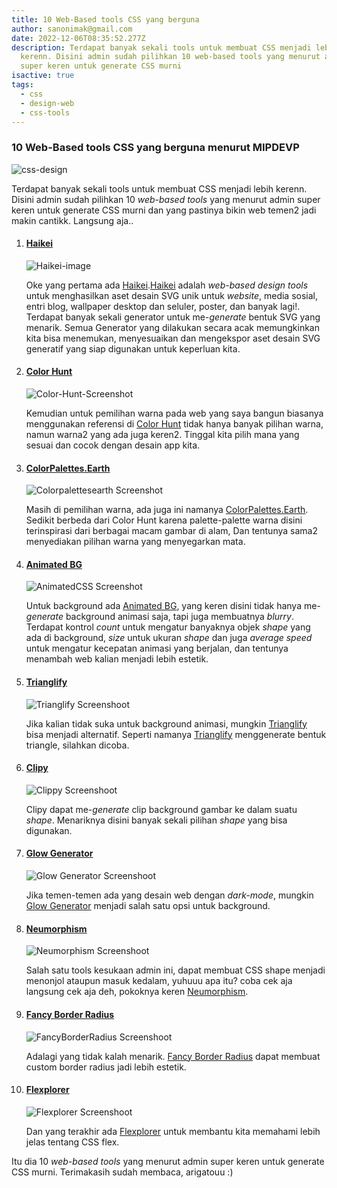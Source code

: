 ```yaml
---
title: 10 Web-Based tools CSS yang berguna
author: sanonimak@gmail.com
date: 2022-12-06T08:35:52.277Z
description: Terdapat banyak sekali tools untuk membuat CSS menjadi lebih
  kerenn. Disini admin sudah pilihkan 10 web-based tools yang menurut admin
  super keren untuk generate CSS murni
isactive: true
tags:
  - css
  - design-web
  - css-tools
---
```

### 10 Web-Based tools CSS yang berguna menurut MIPDEVP

![css-design](https://images.unsplash.com/photo-1576595580361-90a855b84b20?fm=jpg&ixid=MnwxfDB8MXxyYW5kb218MHx8fHx8fHx8MTY3MDMxNDQ2Mg&ixlib=rb-4.0.3&q=80&utm_campaign=api-credit&utm_medium=referral&utm_source=unsplash_source&ar=9:5&fit=crop "css-design")

Terdapat banyak sekali tools untuk membuat CSS menjadi lebih kerenn. Disini admin sudah pilihkan 10 *web-based tools* yang menurut admin super keren untuk generate CSS murni dan yang pastinya bikin web temen2 jadi makin cantikk. Langsung aja..

1. #### [Haikei](https://app.haikei.app/)

   ![Haikei-image](/blog/img/haikei.png "Haikei Screenshot")

   Oke yang pertama ada [Haikei](https://app.haikei.app/).[Haikei](https://app.haikei.app/) adalah *web-based design tools* untuk menghasilkan aset desain SVG unik untuk *website*, media sosial, entri blog, wallpaper desktop dan seluler, poster, dan banyak lagi!.
   Terdapat banyak sekali generator untuk me-*generate* bentuk SVG yang menarik. 
   Semua Generator yang dilakukan secara acak memungkinkan kita bisa menemukan, menyesuaikan dan mengekspor aset desain SVG generatif yang siap digunakan untuk keperluan kita.
2. #### [Color Hunt](https://colorhunt.co/)

   ![Color-Hunt-Screenshot](/blog/img/colorhunt.png "Color Hunt Screenshot")

   Kemudian untuk pemilihan warna pada web yang saya bangun biasanya menggunakan referensi di [Color Hunt](https://colorhunt.co/) tidak hanya banyak pilihan warna, namun warna2 yang ada juga keren2. Tinggal kita pilih mana yang sesuai dan cocok dengan desain app kita.
3. #### [ColorPalettes.Earth](https://colorpalettes.earth/)

   ![Colorpalettesearth Screenshot](/blog/img/colorpaletteearth.png "Colorpalettesearth Screenshot")

   Masih di pemilihan warna, ada juga ini namanya [ColorPalettes.Earth](https://colorpalettes.earth/). Sedikit berbeda dari Color Hunt karena palette-palette warna disini terinspirasi dari berbagai macam gambar di alam, Dan tentunya sama2 menyediakan pilihan warna yang menyegarkan mata.
4. #### [Animated BG](https://wweb.dev/resources/animated-css-background-generator/)

   ![AnimatedCSS Screenshot](/blog/img/animatedcss.png "AnimatedCSS Screenshot")

   Untuk background ada [Animated BG](https://wweb.dev/resources/animated-css-background-generator/), yang keren disini tidak hanya me-*generate* background animasi saja, tapi juga membuatnya *blurry*. Terdapat kontrol *count* untuk mengatur banyaknya objek *shape* yang ada di background, *size* untuk ukuran *shape* dan juga *average speed* untuk mengatur kecepatan animasi yang berjalan, dan tentunya menambah web kalian menjadi lebih estetik.
5. #### [Trianglify](https://trianglify.io/)

   ![Trianglify Screenshoot](/blog/img/trianglify.png "Trianglify Screenshoot")

   Jika kalian tidak suka untuk background animasi, mungkin [Trianglify](https://trianglify.io/) bisa menjadi alternatif. Seperti namanya [Trianglify](https://trianglify.io/) menggenerate bentuk triangle, silahkan dicoba.
6. #### [Clipy](https://bennettfeely.com/clippy/)

   ![Clippy Screenshoot](/blog/img/clippy.png "Clippy Screenshoot")

   Clipy dapat me-*generate* clip background gambar ke dalam suatu *shape*. Menariknya disini banyak sekali pilihan *shape* yang bisa digunakan.
7. #### [Glow Generator](https://cssbud.com/css-generator/css-glow-generator/)

   ![Glow Generator Screenshoot](/blog/img/glowgenerator.png "Glow Generator Screenshoot")

   Jika temen-temen ada yang desain web dengan *dark-mode*, mungkin [Glow Generator](https://cssbud.com/css-generator/css-glow-generator/) menjadi salah satu opsi untuk background.
8. #### [Neumorphism](https://neumorphism.io/)

   ![Neumorphism Screenshoot](/blog/img/neumorphism.png "Neumorphism Screenshoot")

   Salah satu tools kesukaan admin ini, dapat membuat CSS shape menjadi menonjol ataupun masuk kedalam, yuhuuu apa itu? coba cek aja langsung cek aja deh, pokoknya keren [Neumorphism](https://neumorphism.io/).
9. #### [Fancy Border Radius](https://9elements.github.io/fancy-border-radius/)

   ![FancyBorderRadius Screenshoot](/blog/img/fancyborderradius.png "FancyBorderRadius Screenshoot")

   Adalagi yang tidak kalah menarik. [Fancy Border Radius](https://9elements.github.io/fancy-border-radius/) dapat membuat custom border radius jadi lebih estetik.
10. #### [Flexplorer](https://bennettfeely.com/flexplorer/)

    ![Flexplorer Screenshoot](/blog/img/flexplorer.png "Flexplorer Screenshoot")

    Dan yang terakhir ada [Flexplorer](https://bennettfeely.com/flexplorer/) untuk membantu kita memahami lebih jelas tentang CSS flex.

Itu dia 10 *web-based tools* yang menurut admin super keren untuk generate CSS murni.
Terimakasih sudah membaca, arigatouu :)